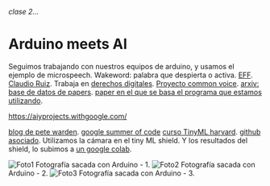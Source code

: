 *clase 2...*
# Arduino meets AI
Seguimos trabajando con nuestros equipos de arduino, y usamos el ejemplo de microspeech.
Wakeword: palabra que despierta o activa. 
[EFF](https://www.eff.org/es). [Claudio Ruiz](https://claudioruiz.com/). Trabaja en [derechos digitales](https://www.derechosdigitales.org/).
[Proyecto common voice](https://commonvoice.mozilla.org/en).
[arxiv: base de datos de papers](https://commonvoice.mozilla.org/en).
[paper en el que se basa el programa que estamos utilizando](https://arxiv.org/pdf/1804.03209.pdf).

https://aiyprojects.withgoogle.com/

[blog de pete warden](https://petewarden.com/). 
[google summer of code](https://summerofcode.withgoogle.com/)
[curso TinyML harvard](https://www.edx.org/es/certificates/professional-certificate/harvardx-tiny-machine-learning?index=spanish_product&queryID=fd5aa1434e78a39ae459e0cf1307ebe6&position=2&linked_from=autocomplete&c=autocomplete). [github asociado](github.com/tinyMLx).
Utilizamos la cámara en el tiny ML shield. Y los resultados del shield, lo subimos a [un google colab](https://colab.research.google.com/drive/1ZOMRgOEKtFi5V0oX5kH0HDNikjliaYR6#scrollTo=AAxpkiuXE3Ln).

![Foto1](https://github.com/simunovicla/audiv027-2023-2/assets/90116835/fbe3e98f-fcdc-469a-a93d-a3999fb612fc)
Fotografía sacada con Arduino - 1.
![Foto2](https://github.com/simunovicla/audiv027-2023-2/assets/90116835/46ace78e-10ad-41f9-800e-b148a87acb25)
Fotografía sacada con Arduino - 2.
![Foto3](https://github.com/simunovicla/audiv027-2023-2/assets/90116835/4274e2df-7f11-4b34-9bf3-94d659a5cb73)
Fotografía sacada con Arduino - 3.
